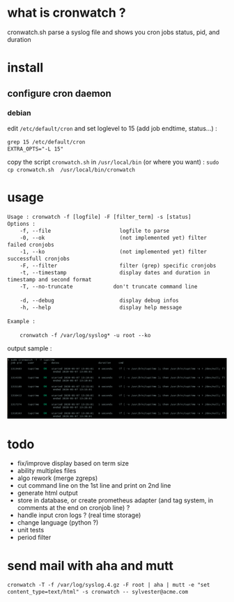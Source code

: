 # what is cronwatch ?

cronwatch.sh parse a syslog file and shows you cron jobs status, pid, and duration

# install

## configure cron daemon

### debian

edit `/etc/default/cron` and set loglevel to 15 (add job endtime, status...) :

```
grep 15 /etc/default/cron
EXTRA_OPTS="-L 15"
```

copy the script `cronwatch.sh` in `/usr/local/bin` (or where you want) : `sudo cp cronwatch.sh  /usr/local/bin/cronwatch`

# usage

```
Usage : cronwatch -f [logfile] -F [filter_term] -s [status]
Options :
    -f, --file                      logfile to parse
    -0, --ok                        (not implemented yet) filter failed cronjobs
    -1, --ko                        (not implemented yet) filter successfull cronjobs
    -F, --filter                    filter (grep) specific cronjobs
    -t, --timestamp                 display dates and duration in timestamp and second format
    -T, --no-truncate             don't truncate command line

    -d, --debug                     display debug infos
    -h, --help                      display help message

Example :

    cronwatch -f /var/log/syslog* -u root --ko
```

output sample :

![output sample](output_sample.png)

# todo

- fix/improve display based on term size
- ability multiples files
- algo rework (merge zgreps)
- cut command line on the 1st line and print on 2nd line
- generate html output
- store in database, or create prometheus adapter (and tag system, in comments at the end on cronjob line) ?
- handle input cron logs ? (real time storage)
- change language (python ?)
- unit tests
- period filter

# send mail with aha and mutt

```
cronwatch -T -f /var/log/syslog.4.gz -F root | aha | mutt -e "set content_type=text/html" -s cronwatch -- sylvester@acme.com
```
